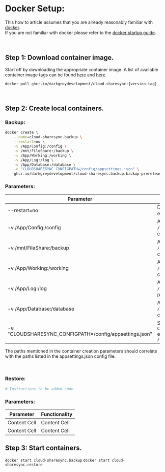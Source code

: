 # Docker Setup:

This how to article assumes that you are already reasonably familiar with [docker](https://docs.docker.com/get-started/overview/).  
If you are not familiar with docker please refer to the [docker startup guide](https://docs.docker.com/get-started/).  

<br>

## Step 1: Download container image.
Start off by downloading the appropriate container image. A list of available container image tags can be found [here](https://github.com/DarkgreyDevelopment/Cloud-ShareSync/pkgs/container/cloud-sharesync.backup) and [here](https://github.com/DarkgreyDevelopment/Cloud-ShareSync/pkgs/container/cloud-sharesync.restore).  
```
docker pull ghcr.io/darkgreydevelopment/cloud-sharesync:{version-tag}
```

<br>

## Step 2: Create local containers.

### Backup:
```bash
docker create \
    --name=cloud-sharesync.backup \
    --restart=no \
    -v /App/Config:/config \
    -v /mnt/FileShare:/backup \
    -v /App/Working:/working \
    -v /App/Log:/log \
    -v /App/Database:/database \
    -e "CLOUDSHARESYNC_CONFIGPATH=/config/appsettings.json" \
    ghcr.io/darkgreydevelopment/cloud-sharesync.backup:backup-prerelease-20220325
```

### Parameters:
| Parameter                                                                    | Functionality |
| ---------------------------------------------------------------------------- | ------------- |
| --restart=no                                                                 | Do not auto restart on errors. |
| -v /App/Config:/config                                                       | Attaches the local path `/App/Config` to the container path `/config`. |
| -v /mnt/FileShare:/backup                                                    | Attaches the local path `/mnt/FileShare` to the container path `/backup`. |
| -v /App/Working:/working                                                     | Attaches the local path `/App/Working` to the container path `/working`. |
| -v /App/Log:/log                                                             | Attaches the local path `/App/Log` to the container path `/log`. |
| -v /App/Database:/database                                                   | Attaches the local path `/App/Database` to the container path `/database`. |
| -e "CLOUDSHARESYNC_CONFIGPATH=/config/appsettings.json"                      | Sets the `CLOUDSHARESYNC_CONFIGPATH` environment variable to `/config/appsettings.json` |

The paths mentioned in the container creation parameters should correlate with the paths listed in the appsettings.json config file.  

<br>

### Restore:
```bash
# Instructions to be added soon.
```

### Parameters:
| Parameter  | Functionality |
| ---------- | ------------- |
| Content Cell  | Content Cell  |
| Content Cell  | Content Cell  |


## Step 3: Start containers.
`docker start cloud-sharesync.backup`
`docker start cloud-sharesync.restore`